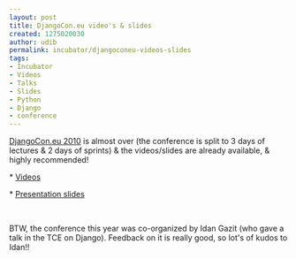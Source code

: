 ```yaml
---
layout: post
title: DjangoCon.eu video's & slides
created: 1275020030
author: udib
permalink: incubator/djangoconeu-videos-slides
tags:
- Incubator
- Videos
- Talks
- Slides
- Python
- Django
- conference
---
```

<p><a href="http://djangocon.eu/">DjangoCon.eu 2010</a> is almost over (the conference is split to 3 days of lectures &amp; 2 days of sprints) &amp; the videos/slides are already available, &amp; highly recommended!&nbsp;</p>
<p>* <a href="http://djangoconeu.blip.tv/">Videos</a></p>
<p>* <a href="http://djangode.pbworks.com/Slides">Presentation slides</a></p>
<p>&nbsp;</p>
<p>BTW, the conference this year was co-organized by Idan Gazit (who gave a talk in the TCE on Django). Feedback on it is really good, so lot's of kudos to Idan!!</p>
<p>&nbsp;</p>
